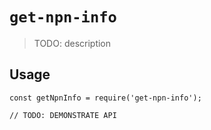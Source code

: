 # `get-npn-info`

> TODO: description

## Usage

```
const getNpnInfo = require('get-npn-info');

// TODO: DEMONSTRATE API
```
